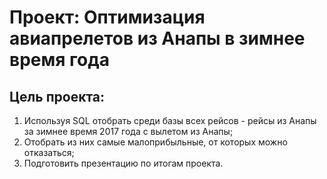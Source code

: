 # Проект: Оптимизация авиапрелетов из Анапы в зимнее время года
## Цель проекта: 
  1) Используя SQL отобрать среди базы всех рейсов - рейсы из Анапы за зимнее время 2017 года с вылетом из Анапы; 
  2) Отобрать из них самые малоприбыльные, от которых можно отказаться;
  3) Подготовить презентацию по итогам проекта.
